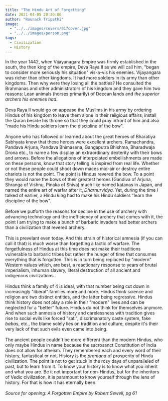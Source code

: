 ```yaml
---
title: "The Hindu Art of Forgetting"
date: 2021-04-05 20:30:00
author: "Raunack Tripathi"
image:
  - "../../images/covers/017cover.jpg"
  - "../../images/person.png"
tags:
  - Civilization
  - History
---
```


In the year 1442, when Vijayanagara Empire was firmly established in the south, the then king of the empire, Deva Raya II as we will call him, "began to consider more seriously his situation" vis-a-vis his enemies. Vijayangara was richer than other kingdoms. It had more soldiers in its army than other kingdoms. Then why were they losing all the battles? He consulted the Brahmanas and other administrators of his kingdom and they gave him two reasons: Lean animals (horses primarily) of Deccan lands and <em>the superior archers his enemies had</em>.
<br><br>
Deva Raya II would go on appease the Muslims in his army by ordering Hindus of his kingdom to leave them alone in their religious affairs, install the Quran beside his throne so that they could pray infront of him and also "made his Hindu soldiers learn the discipline of the bow".
<br><br>
Anyone who has followed or learned about the great heroes of Bharatiya Sabhyata know that these heroes were excellent archers. Ramachandra, Pandava Arjuna, Pandava Bhimasena, Gangaputra Bhishma, Bharadwaja Drona etc., to name a few display an extraordinary dexterity with their bows and arrows. Before the allegations of interpolated embellishments are made on these persons, know that story telling is inspired from real life. Whether or not these people could shoot down maces mid-air or destroy entire chariots is not the point. The point is Hindus revered the bow. To a point they would name the bows of their greatest heroes (Gandiva of Arjuna, Shranga of Vishnu, Pinaka of Shiva) much like named katanas in Japan, and named the entire art of warfar after it, <em>Dharnurvidya</em>. Yet, during the time I talked of earlier, a Hindu king had to make his Hindu soldiers "learn the discipline of the bow".
<br><br>
Before we putforth the reasons for decline in the use of archery with advancing technology and the inefficiency of archery that comes with it, the point I am trying to make a bunch of barbaric invaders had better archers than a civilization that revered archery.
<br><br>
This is prevelant even today. And this strain of historical amnesia (if you can call it that) is much worse than forgetting a tactic of warfare. The forgetfulness of Hindus at this time does not make their traditions vulnerable to barbaric tribes but rather the hunger of time that consumes everything that is forgotten. This is in turn being replaced by "modern" Western values which, are best, a reactionary response to years of brutal imperialism, inhuman slavery, literal destruction of all ancient and indigenous civilizations.
<br><br>
Hindus think a family of 4 is ideal, with that number being cut down in increasingly "liberal" families more and more. Hindus think science and religion are two distinct entities, and the latter being regressive. Hindus think history does not play a role in their "modern" lives and can be neglected for a "better" future. Hindus do not think for themselves anymore. And when such anmesia of history and carelessness with tradition gives rise to social evils like forced "sati", discrimanatory caste system, fake <em>baba</em>s, etc., the blame solely lies on tradition and culture, despite it's their very lack of that such evils even came into being.
<br><br>
The ancient people couldn't be more different than the modern Hindus, who only maybe Hindus in name because the sacrosanct Constitution of India does not allow for atheism. They remembered each and every word of their history, fantastical or not. History is the <em>pramana</em> of prosperity of Hindu civilization. The point is not to get stuck in the rosy days of unparalleled of past, but to learn from it. To know your history is to know what you inherit and what you are. Be it not important for non-Hindus, but for the inheritors of Vedic civilization, it is paramount to know yourself through the lens of history. For that is how it has eternally been.
<br><br>
<em>Source for opening: A Forgotten Empire by Robert Sewell, pg 61</em>
